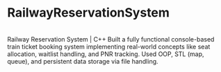 # RailwayReservationSystem
<br>
Railway Reservation System | C++ Built a fully functional console-based train ticket booking system implementing real-world concepts like seat allocation, waitlist handling, and PNR tracking. Used OOP, STL (map, queue), and persistent data storage via file handling.
